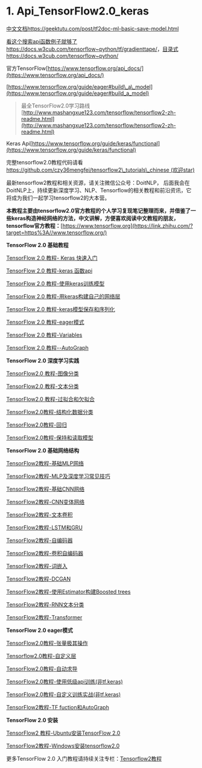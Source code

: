 # 1. Api_TensorFlow2.0_keras

[中文文档https://geektutu.com/post/tf2doc-ml-basic-save-model.html](https://geektutu.com/post/tf2doc-ml-basic-save-model.html)


[看这个搜索api函数例子就够了https://docs.w3cub.com/tensorflow~python/tf/gradienttape/](https://docs.w3cub.com/tensorflow~python/tf/gradienttape/)，[目录式https://docs.w3cub.com/tensorflow~python/](https://docs.w3cub.com/tensorflow~python/)



官方TensorFlow[https://www.tensorflow.org/api_docs/](https://www.tensorflow.org/api_docs/)

[https://www.tensorflow.org/guide/eager#build\_a\_model](https://www.tensorflow.org/guide/eager#build_a_model)


 





















> 最全TensorFlow2.0学习路线[http://www.mashangxue123.com/tensorflow/tensorflow2-zh-readme.html](http://www.mashangxue123.com/tensorflow/tensorflow2-zh-readme.html)










Keras Api[https://www.tensorflow.org/guide/keras/functional](https://www.tensorflow.org/guide/keras/functional)










完整tensorflow2.0教程代码请看[https://github.com/czy36mengfei/tensorflow2\_tutorials\_chinese (欢迎star)](https://link.zhihu.com/?target=https%3A//github.com/czy36mengfei/tensorflow2_tutorials_chinese)

最新tensorflow2教程和相关资源，请关注微信公众号：DoitNLP， 后面我会在DoitNLP上，持续更新深度学习、NLP、Tensorflow的相关教程和前沿资讯，它将成为我们一起学习tensorflow2的大本营。

**本教程主要由tensorflow2.0官方教程的个人学习复现笔记整理而来，并借鉴了一些keras构造神经网络的方法，中文讲解，方便喜欢阅读中文教程的朋友，tensorflow官方教程：**[https://www.tensorflow.org](https://link.zhihu.com/?target=https%3A//www.tensorflow.org/)  

**TensorFlow 2.0 基础教程**

[TensorFlow 2.0 教程- Keras 快速入门](https://zhuanlan.zhihu.com/p/58825020)

[TensorFlow 2.0 教程-keras 函数api](https://zhuanlan.zhihu.com/p/58825710)

[TensorFlow 2.0 教程-使用keras训练模型](https://zhuanlan.zhihu.com/p/58826227)

[TensorFlow 2.0 教程-用keras构建自己的网络层](https://zhuanlan.zhihu.com/p/59481536)

[TensorFlow 2.0 教程-keras模型保存和序列化](https://zhuanlan.zhihu.com/p/59481985)

[TensorFlow 2.0 教程-eager模式](https://zhuanlan.zhihu.com/p/59482373)

[TensorFlow 2.0 教程-Variables](https://zhuanlan.zhihu.com/p/59482589)

[TensorFlow 2.0 教程--AutoGraph](https://zhuanlan.zhihu.com/p/59482934)

**TensorFlow 2.0 深度学习实践**

[TensorFlow2.0 教程-图像分类](https://zhuanlan.zhihu.com/p/59506238)

[TensorFlow2.0 教程-文本分类](https://zhuanlan.zhihu.com/p/59506402)

[TensorFlow2.0 教程-过拟合和欠拟合](https://zhuanlan.zhihu.com/p/59506543)

[TensorFlow2.0教程-结构化数据分类](https://zhuanlan.zhihu.com/p/60232704)

[TensorFlow2.0教程-回归](https://zhuanlan.zhihu.com/p/60238056)

[TensorFlow2.0教程-保持和读取模型](https://zhuanlan.zhihu.com/p/60485936)

**TensorFlow 2.0 基础网络结构**

[TensorFlow2教程-基础MLP网络](https://zhuanlan.zhihu.com/p/60899040)

[TensorFlow2教程-MLP及深度学习常见技巧](https://zhuanlan.zhihu.com/p/60900318)

[TensorFlow2教程-基础CNN网络](https://zhuanlan.zhihu.com/p/60900649)

[TensorFlow2教程-CNN变体网络](https://zhuanlan.zhihu.com/p/60900902)

[TensorFlow2教程-文本卷积](https://zhuanlan.zhihu.com/p/60901179)

[TensorFlow2教程-LSTM和GRU](https://zhuanlan.zhihu.com/p/60966714)

[TensorFlow2教程-自编码器](https://zhuanlan.zhihu.com/p/61077346)

[TensorFlow2教程-卷积自编码器](https://zhuanlan.zhihu.com/p/61080045)

[TensorFlow2教程-词嵌入](https://zhuanlan.zhihu.com/p/61224215)

[TensorFlow2教程-DCGAN](https://zhuanlan.zhihu.com/p/61280722)

[TensorFlow2教程-使用Estimator构建Boosted trees](https://zhuanlan.zhihu.com/p/61400276)

[TensorFlow2教程-RNN文本分类](https://zhuanlan.zhihu.com/p/64881213)

[TensorFlow2教程-Transformer](https://zhuanlan.zhihu.com/p/64881836)

**TensorFlow 2.0 eager模式**

[TensorFlow2.0教程-张量极其操作](https://zhuanlan.zhihu.com/p/65609769)

[Tensorflow2.0教程-自定义层](https://zhuanlan.zhihu.com/p/72621402)

[TensorFlow2.0教程-自动求导](https://zhuanlan.zhihu.com/p/69951925)

[TensorFlow2.0教程-使用低级api训练(非tf.keras)](https://zhuanlan.zhihu.com/p/72621744)

[TensorFlow2.0教程-自定义训练实战(非tf.keras)](https://zhuanlan.zhihu.com/p/72621928)

[TensorFlow2教程-TF fuction和AutoGraph](https://zhuanlan.zhihu.com/p/72622208)

**TensorFlow 2.0 安装**

[TensorFlow2 教程-Ubuntu安装TensorFlow 2.0](https://zhuanlan.zhihu.com/p/61472293)

[TensorFlow2教程-Windows安装tensorflow2.0](https://zhuanlan.zhihu.com/p/62036280)

  

更多TensorFlow 2.0 入门教程请持续关注专栏：[Tensorflow2教程](https://zhuanlan.zhihu.com/c_1091021863043624960)





















































